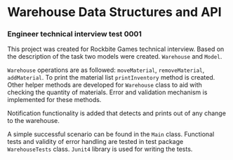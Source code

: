 # Warehouse Data Structures and API
### Engineer technical interview test 0001

This project was created for Rockbite Games technical interview. Based on the description of the task two models were created. `Warehouse` and `Model`.

`Warehouse` operations are as followed: 
`moveMaterial`, `removeMaterial`, `addMaterial`. To print the material list `printInventory` method is created. Other helper methods are developed for `Warehouse` class to aid with checking the quantity of materials.
Error and validation mechanism is implemented for these methods.

Notification functionality is added that detects and prints out of any change to the warehouse.

A simple successful scenario can be found in the `Main` class. Functional tests and validity of error handling are tested in test package `WarehouseTests` class.
`Junit4` library is used for writing the tests.